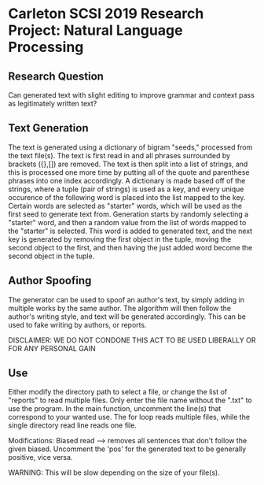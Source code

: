 # Carleton SCSI 2019 Research Project: Natural Language Processing 
## Research Question
Can generated text with slight editing to improve grammar and context pass as legitimately written text?
## Text Generation
The text is generated using a dictionary of bigram "seeds," processed from the text file(s). The text is first read in and all phrases surrounded by brackets ({},[]) are removed. The text is then split into a list of strings, and this is processed one more time by putting all of the quote and parenthese phrases into one index accordingly. A dictionary is made based off of the strings, where a tuple (pair of strings) is used as a key, and every unique occurence of the following word is placed into the list mapped to the key. Certain words are selected as "starter" words, which will be used as the first seed to generate text from. Generation starts by randomly selecting a "starter" word, and then a random value from the list of words mapped to the "starter" is selected. This word is added to generated text, and the next key is generated by removing the first object in the tuple, moving the second object to the first, and then having the just added word become the second object in the tuple.
## Author Spoofing
The generator can be used to spoof an author's text, by simply adding in multiple works by the same author. The algorithm will then follow the author's writing style, and text will be generated accordingly. This can be used to fake writing by authors, or reports.   
  
DISCLAIMER: WE DO NOT CONDONE THIS ACT TO BE USED LIBERALLY OR FOR ANY PERSONAL GAIN
## Use
Either modify the directory path to select a file, or change the list of "reports" to read multiple files. Only enter the file name without the ".txt" to use the program. In the main function, uncomment the line(s) that correspond to your wanted use. The for loop reads multiple files, while the single directory read line reads one file.  
  
Modifications:
Biased read --> removes all sentences that don't follow the given biased. Uncomment the 'pos' for the generated text to be generally positive, vice versa.  
  
WARNING: This will be slow depending on the size of your file(s).

